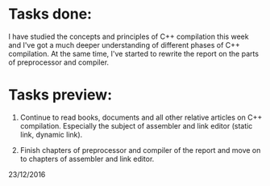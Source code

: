 # Tasks done:
I have studied the concepts and principles of C++ compilation this week and I've got a much deeper understanding of different phases of C++ compilation. At the same time, I've started to rewrite the report on the parts of preprocessor and compiler.   

# Tasks preview:
1. Continue to read books, documents and all other relative articles on C++ compilation.
Especially the subject of assembler and link editor (static link, dynamic link).

2. Finish chapters of preprocessor and compiler of the report and move on to chapters of assembler and link editor.

23/12/2016
